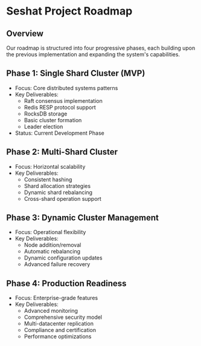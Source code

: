 # Seshat Project Roadmap

## Overview
Our roadmap is structured into four progressive phases, each building upon the previous implementation and expanding the system's capabilities.

## Phase 1: Single Shard Cluster (MVP)
- Focus: Core distributed systems patterns
- Key Deliverables:
  - Raft consensus implementation
  - Redis RESP protocol support
  - RocksDB storage
  - Basic cluster formation
  - Leader election
- Status: Current Development Phase

## Phase 2: Multi-Shard Cluster
- Focus: Horizontal scalability
- Key Deliverables:
  - Consistent hashing
  - Shard allocation strategies
  - Dynamic shard rebalancing
  - Cross-shard operation support

## Phase 3: Dynamic Cluster Management
- Focus: Operational flexibility
- Key Deliverables:
  - Node addition/removal
  - Automatic rebalancing
  - Dynamic configuration updates
  - Advanced failure recovery

## Phase 4: Production Readiness
- Focus: Enterprise-grade features
- Key Deliverables:
  - Advanced monitoring
  - Comprehensive security model
  - Multi-datacenter replication
  - Compliance and certification
  - Performance optimizations